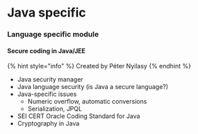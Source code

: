 # Java specific

### Language specific module

#### Secure coding in Java/JEE <a id="secure-coding-in-java-jee"></a>

{% hint style="info" %}
Created by Péter Nyilasy
{% endhint %}

* Java security manager
* Java language security \(is Java a secure language?\)
* Java-specific issues
  * Numeric overflow, automatic conversions
  * Serialization, JPQL
* SEI CERT Oracle Coding Standard for Java
* Cryptography in Java

